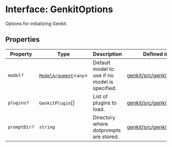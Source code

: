 # Interface: GenkitOptions

Options for initializing Genkit.

## Properties

| Property | Type | Description | Defined in |
| ------ | ------ | ------ | ------ |
| `model?` | [`ModelArgument`](../type-aliases/ModelArgument.md)\<`any`\> | Default model to use if no model is specified. | [genkit/src/genkit.ts:146](https://github.com/firebase/genkit/blob/86a563873fbb9affe6f57f066fad8793cf01ed99/js/genkit/src/genkit.ts#L146) |
| `plugins?` | `GenkitPlugin`[] | List of plugins to load. | [genkit/src/genkit.ts:142](https://github.com/firebase/genkit/blob/86a563873fbb9affe6f57f066fad8793cf01ed99/js/genkit/src/genkit.ts#L142) |
| `promptDir?` | `string` | Directory where dotprompts are stored. | [genkit/src/genkit.ts:144](https://github.com/firebase/genkit/blob/86a563873fbb9affe6f57f066fad8793cf01ed99/js/genkit/src/genkit.ts#L144) |
